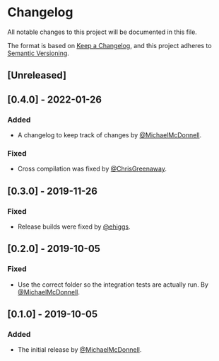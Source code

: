 # Changelog

All notable changes to this project will be documented in this file.

The format is based on [Keep a Changelog](https://keepachangelog.com/en/1.0.0/),
and this project adheres to [Semantic Versioning](https://semver.org/spec/v2.0.0.html).

## [Unreleased]

## [0.4.0] - 2022-01-26

### Added

- A changelog to keep track of changes by [@MichaelMcDonnell](https://github.com/MichaelMcDonnell).

### Fixed

- Cross compilation was fixed by [@ChrisGreenaway](https://github.com/ChrisGreenaway).

## [0.3.0] - 2019-11-26

### Fixed

- Release builds were fixed by [@ehiggs](https://github.com/ehiggs).

## [0.2.0] - 2019-10-05

### Fixed

- Use the correct folder so the integration tests are actually run. By [@MichaelMcDonnell](https://github.com/MichaelMcDonnell).

## [0.1.0] - 2019-10-05

### Added

- The initial release by [@MichaelMcDonnell](https://github.com/MichaelMcDonnell).
